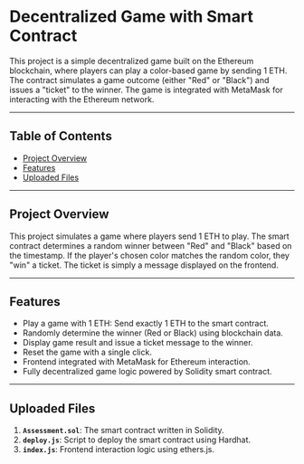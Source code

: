 # Decentralized Game with Smart Contract

This project is a simple decentralized game built on the Ethereum blockchain, where players can play a color-based game by sending 1 ETH. The contract simulates a game outcome (either "Red" or "Black") and issues a "ticket" to the winner. The game is integrated with MetaMask for interacting with the Ethereum network.

---

## Table of Contents

- [Project Overview](#project-overview)
- [Features](#features)
- [Uploaded Files](#UploadedFiles)

---

## Project Overview

This project simulates a game where players send 1 ETH to play. The smart contract determines a random winner between "Red" and "Black" based on the timestamp. If the player's chosen color matches the random color, they "win" a ticket. The ticket is simply a message displayed on the frontend.

---

## Features

- Play a game with 1 ETH: Send exactly 1 ETH to the smart contract.
- Randomly determine the winner (Red or Black) using blockchain data.
- Display game result and issue a ticket message to the winner.
- Reset the game with a single click.
- Frontend integrated with MetaMask for Ethereum interaction.
- Fully decentralized game logic powered by Solidity smart contract.

---

## Uploaded Files

1. **`Assessment.sol`**: The smart contract written in Solidity.
2. **`deploy.js`**: Script to deploy the smart contract using Hardhat.
3. **`index.js`**: Frontend interaction logic using ethers.js.


